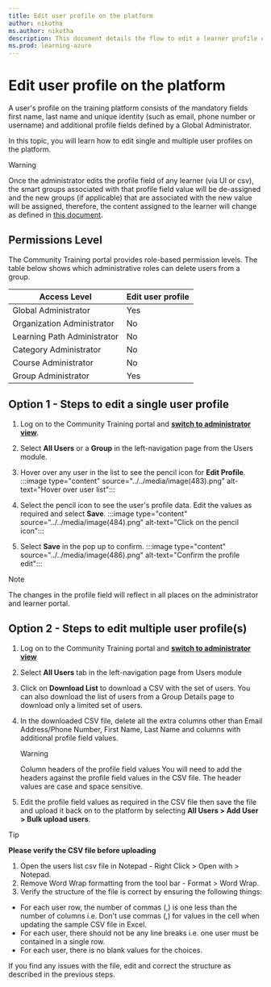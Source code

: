 ```yaml
---
title: Edit user profile on the platform
author: nikotha
ms.author: nikotha
description: This document details the flow to edit a learner profile on the Community Training platform.  
ms.prod: learning-azure
---
```


# Edit user profile on the platform

A user's profile on the training platform consists of the mandatory fields first name, last name and unique identity (such as email, phone number or username) and additional profile fields defined by a Global Administrator.

In this topic, you will learn how to edit single and multiple user profiles on the platform.

> [!WARNING]
> Once the administrator edits the profile field of any learner (via UI or csv), the smart groups associated with that profile field value will be de-assigned and the new groups (if applicable) that are associated with the new value will be assigned, therefore, the content assigned to the learner will change as defined in [this document](De-assigning-content-from-user.md).

## Permissions Level

The Community Training portal provides role-based permission levels. The table below shows which administrative roles can delete users from a group.

| Access Level | Edit user profile |
| --- | --- |
| Global Administrator | Yes |
| Organization Administrator | No |
| Learning Path Administrator | No |
| Category Administrator | No |
| Course Administrator | No |
| Group Administrator | Yes |

## Option 1 - Steps to edit a single user profile

1. Log on to the Community Training portal and [**switch to administrator view**](../../get-started/step-by-step-configuration-guide.md#step-2--switch-to-administrator-view-of-the-portal).

1. Select **All Users** or a **Group** in the left-navigation page from the Users module.

1. Hover over any user in the list to see the pencil icon for **Edit Profile**.
:::image type="content" source="../../media/image(483).png" alt-text="Hover over user list":::

1. Select the pencil icon to see the user's profile data. Edit the values as required and select **Save**.
:::image type="content" source="../../media/image(484).png" alt-text="Click on the pencil icon":::

1. Select **Save** in the pop up to confirm.
:::image type="content" source="../../media/image(486).png" alt-text="Confirm the profile edit":::

> [!NOTE]
> The changes in the profile field will reflect in all places on the administrator and learner portal.

## Option 2 - Steps to edit multiple user profile(s)

1. Log on to the Community Training portal and [**switch to administrator view**](../../get-started/step-by-step-configuration-guide.md#step-2--switch-to-administrator-view-of-the-portal)

1. Select **All Users** tab in the left-navigation page from Users module

1. Click on **Download List** to download a CSV with the set of users. You can also download the list of users from a Group Details page to download only a limited set of users.

1. In the downloaded CSV file, delete all the extra columns other than Email Address/Phone Number, First Name, Last Name and columns with additional profile field values.

    > [!WARNING]
    > Column headers of the profile field values
    > You will need to add the headers against the profile field values in the CSV file. The header values are case and space sensitive.

1. Edit the profile field values as required in the CSV file then save the file and upload it back on to the platform by selecting **All Users > Add User > Bulk upload users**.

> [!TIP]
>**Please verify the CSV file before uploading**
>
>1. Open the users list csv file in Notepad - Right Click > Open with > Notepad.
>1. Remove Word Wrap formatting from the tool bar - Format > Word Wrap.
>1. Verify the structure of the file is correct by ensuring the following things:
>
> - For each user row, the number of commas (,) is one less than the number of columns i.e. Don't use commas (,) for values in the cell when updating the sample CSV file in Excel.
> - For each user, there should not be any line breaks i.e. one user must be contained in a single row.
> - For each user, there is no blank values for the choices.
>
>If you find any issues with the file, edit and correct the structure as described in the previous steps.
